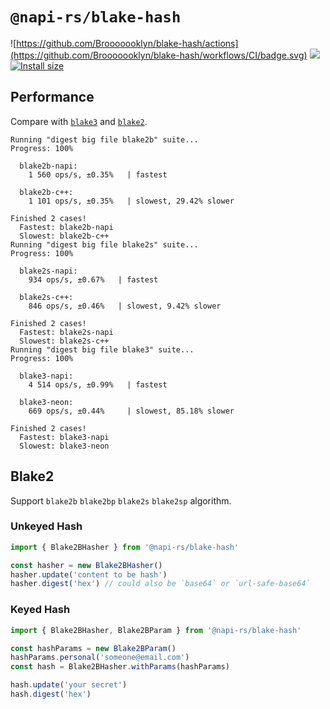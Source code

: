 # `@napi-rs/blake-hash`

![https://github.com/Brooooooklyn/blake-hash/actions](https://github.com/Brooooooklyn/blake-hash/workflows/CI/badge.svg)
![](https://img.shields.io/npm/dm/@napi-rs/blake-hash.svg?sanitize=true)
[![Install size](https://packagephobia.com/badge?p=blake-hash)](https://packagephobia.com/result?p=blake-hash)

## Performance

Compare with [`blake3`](https://github.com/connor4312/blake3) and [`blake2`](https://github.com/vrza/node-blake2).

```
Running "digest big file blake2b" suite...
Progress: 100%

  blake2b-napi:
    1 560 ops/s, ±0.35%   | fastest

  blake2b-c++:
    1 101 ops/s, ±0.35%   | slowest, 29.42% slower

Finished 2 cases!
  Fastest: blake2b-napi
  Slowest: blake2b-c++
Running "digest big file blake2s" suite...
Progress: 100%

  blake2s-napi:
    934 ops/s, ±0.67%   | fastest

  blake2s-c++:
    846 ops/s, ±0.46%   | slowest, 9.42% slower

Finished 2 cases!
  Fastest: blake2s-napi
  Slowest: blake2s-c++
Running "digest big file blake3" suite...
Progress: 100%

  blake3-napi:
    4 514 ops/s, ±0.99%   | fastest

  blake3-neon:
    669 ops/s, ±0.44%     | slowest, 85.18% slower

Finished 2 cases!
  Fastest: blake3-napi
  Slowest: blake3-neon
```

## Blake2

Support `blake2b` `blake2bp` `blake2s` `blake2sp` algorithm.

### Unkeyed Hash

```js
import { Blake2BHasher } from '@napi-rs/blake-hash'

const hasher = new Blake2BHasher()
hasher.update('content to be hash')
hasher.digest('hex') // could also be `base64` or `url-safe-base64`

```

### Keyed Hash

```js
import { Blake2BHasher, Blake2BParam } from '@napi-rs/blake-hash'

const hashParams = new Blake2BParam()
hashParams.personal('someone@email.com')
const hash = Blake2BHasher.withParams(hashParams)

hash.update('your secret')
hash.digest('hex')
```
